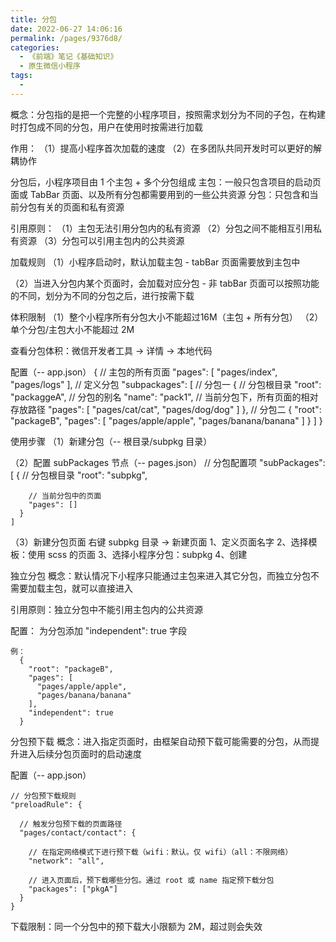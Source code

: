 ```yaml
---
title: 分包
date: 2022-06-27 14:06:16
permalink: /pages/9376d8/
categories:
  - 《前端》笔记《基础知识》
  - 原生微信小程序
tags:
  - 
---
```

概念：分包指的是把一个完整的小程序项目，按照需求划分为不同的子包，在构建时打包成不同的分包，用户在使用时按需进行加载

作用：
  （1）提高小程序首次加载的速度
  （2）在多团队共同开发时可以更好的解耦协作

分包后，小程序项目由 1 个主包 + 多个分包组成
  主包：一般只包含项目的启动页面或 TabBar 页面、以及所有分包都需要用到的一些公共资源
  分包：只包含和当前分包有关的页面和私有资源

引用原则：
  （1）主包无法引用分包内的私有资源
  （2）分包之间不能相互引用私有资源
  （3）分包可以引用主包内的公共资源

加载规则
  （1）小程序启动时，默认加载主包
    - tabBar 页面需要放到主包中

  （2）当进入分包内某个页面时，会加载对应分包
    - 非 tabBar 页面可以按照功能的不同，划分为不同的分包之后，进行按需下载

体积限制
  （1）整个小程序所有分包大小不能超过16M（主包 + 所有分包）
  （2）单个分包/主包大小不能超过 2M

  查看分包体积：微信开发者工具 → 详情 → 本地代码

配置（-- app.json）
  {
    // 主包的所有页面
    "pages": [
      "pages/index",
      "pages/logs"
    ],
    // 定义分包
    "subpackages": [
      // 分包一
      {
        // 分包根目录
        "root": "packaggeA",
        // 分包的别名
        "name": "pack1",
        // 当前分包下，所有页面的相对存放路径
        "pages": [
          "pages/cat/cat",
          "pages/dog/dog"
        ]
      },
      // 分包二
      {
        "root": "packageB",
        "pages": [
          "pages/apple/apple",
          "pages/banana/banana"
        ]
      }
    ]
  }

使用步骤
  （1）新建分包（-- 根目录/subpkg 目录）

  （2）配置 subPackages 节点（-- pages.json）
    // 分包配置项
    "subPackages": [
      {
        // 分包根目录
        "root": "subpkg",

        // 当前分包中的页面
        "pages": []
      }
    ]

  （3）新建分包页面
    右键 subpkg 目录 → 新建页面
    1、定义页面名字
    2、选择模板：使用 scss 的页面
    3、选择小程序分包：subpkg
    4、创建

独立分包
  概念：默认情况下小程序只能通过主包来进入其它分包，而独立分包不需要加载主包，就可以直接进入

  引用原则：独立分包中不能引用主包内的公共资源

  配置：
    为分包添加 "independent": true 字段

    例：
      {
        "root": "packageB",
        "pages": [
          "pages/apple/apple",
          "pages/banana/banana"
        ],
        "independent": true
      }

分包预下载
  概念：进入指定页面时，由框架自动预下载可能需要的分包，从而提升进入后续分包页面时的启动速度

  配置（-- app.json）

    // 分包预下载规则
    "preloadRule": {

      // 触发分包预下载的页面路径
      "pages/contact/contact": {

        // 在指定网络模式下进行预下载（wifi：默认。仅 wifi）（all：不限网络）
        "network": "all",

        // 进入页面后，预下载哪些分包。通过 root 或 name 指定预下载分包
        "packages": ["pkgA"]
      }
    }

  下载限制：同一个分包中的预下载大小限额为 2M，超过则会失效